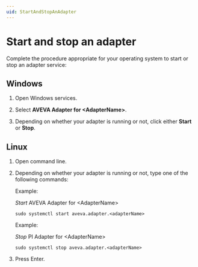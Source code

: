 ```yaml
---
uid: StartAndStopAnAdapter
---
```


# Start and stop an adapter

Complete the procedure appropriate for your operating system to start or stop an adapter service:

## Windows

1. Open Windows services.

2. Select **AVEVA Adapter for \<AdapterName\>**.

3. Depending on whether your adapter is running or not, click either **Start** or **Stop**.

## Linux

1. Open command line.

2. Depending on whether your adapter is running or not, type one of the following commands:

    Example:

    _Start_ AVEVA Adapter for \<AdapterName\>

    ```cmdline
    sudo systemctl start aveva.adapter.<adapterName>
    ```

    Example:

    _Stop_ PI Adapter for \<AdapterName\>
  
      ```cmdline
      sudo systemctl stop aveva.adapter.<adapterName>
      ```
  
3. Press Enter.
